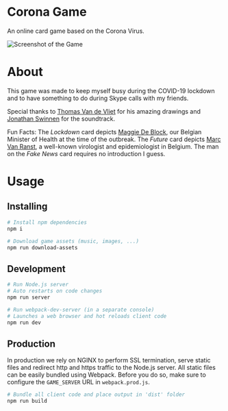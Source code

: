 # Corona Game

An online card game based on the Corona Virus.

![Screenshot of the Game](https://floatymonkey.com/corona/banner.png)

# About

This game was made to keep myself busy during the COVID-19 lockdown and to have something to do during Skype calls with my friends.

Special thanks to [Thomas Van de Vliet](https://instagram.com/thomasvandevliet) for his amazing drawings and [Jonathan Swinnen](https://soundcloud.com/jsm_music) for the soundtrack.

Fun Facts: The *Lockdown* card depicts [Maggie De Block](https://en.wikipedia.org/wiki/Maggie_De_Block), our Belgian Minister of Health at the time of the outbreak. The *Future* card depicts [Marc Van Ranst](https://en.wikipedia.org/wiki/Marc_Van_Ranst), a well-known virologist and epidemiologist in Belgium. The man on the *Fake News* card requires no introduction I guess.

# Usage

## Installing

```bash
# Install npm dependencies
npm i

# Download game assets (music, images, ...)
npm run download-assets
```

## Development

```bash
# Run Node.js server
# Auto restarts on code changes
npm run server

# Run webpack-dev-server (in a separate console)
# Launches a web browser and hot reloads client code
npm run dev
```

## Production

In production we rely on NGINX to perform SSL termination, serve static files and redirect http and https traffic to the Node.js server. All static files can be easily bundled using Webpack. Before you do so, make sure to configure the `GAME_SERVER` URL in `webpack.prod.js`.

```bash
# Bundle all client code and place output in 'dist' folder
npm run build
```
